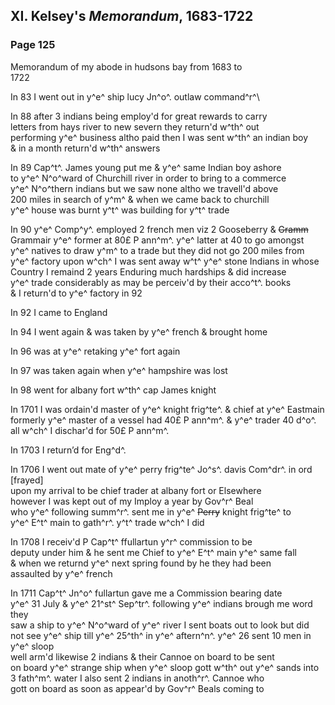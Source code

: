 <div style="page-break-before:always;"></div>

## XI. Kelsey's _Memorandum_, 1683-1722

### Page 125

Memorandum of my abode in hudsons bay from 1683 to\
1722

In 83 I went out in y^e^ ship lucy Jn^o^. outlaw command^r^\

In 88 after 3 indians being employ'd for great rewards to carry\
letters from hays river to new severn they return'd w^th^ out\
performing y^e^ business altho paid then I was sent w^th^ an indian boy\
& in a month return'd w^th^ answers

In 89 Cap^t^. James young put me & y^e^ same Indian boy ashore\
to y^e^ N^o^ward of Churchill river in order to bring to a commerce\
y^e^ N^o^thern indians but we saw none altho we travell'd above\
200 miles in search of y^m^ & when we came back to churchill\
y^e^ house was burnt y^t^ was building for y^t^ trade

In 90 y^e^ Comp^y^. employed 2 french men viz 2 Gooseberry & ~~Gramm~~\
Grammair y^e^ former at 80£ P ann^m^. y^e^ latter at 40 to go amongst\
y^e^ natives to draw y^m^ to a trade but they did not go 200 miles from\
y^e^ factory upon w^ch^ I was sent away w^t^ y^e^ stone Indians in whose\
Country I remaind 2 years Enduring much hardships & did increase\
y^e^ trade considerably as may be perceiv'd by their acco^t^. books\
& I return'd to y^e^ factory in 92

In 92 I came to England

In 94 I went again & was taken by y^e^ french & brought home

In 96 was at y^e^ retaking y^e^ fort again

In 97 was taken again when y^e^ hampshire was lost

In 98 went for albany fort w^th^ cap James knight

In 1701 I was ordain'd master of y^e^ knight frig^te^. & chief at y^e^ Eastmain\
formerly y^e^ master of a vessel had 40£ P ann^m^. & y^e^ trader 40 d^o^.\
all w^ch^ I dischar'd for 50£ P ann^m^.

In 1703 I return’d for Eng^d^.

In 1706 I went out mate of y^e^ perry frig^te^ Jo^s^. davis Com^dr^. in ord [frayed]\
upon my arrival to be chief trader at albany fort or Elsewhere\
however I was kept out of my Imploy a year by Gov^r^ Beal\
who y^e^ following summ^r^. sent me in y^e^ ~~Perry~~ knight frig^te^ to\
y^e^ E^t^ main to gath^r^. y^t^ trade w^ch^ I did

In 1708 I receiv'd P Cap^t^ ffullartun y^r^ commission to be\
deputy under him & he sent me Chief to y^e^ E^t^ main y^e^ same fall\
& when we returnd y^e^ next spring found by he they had been\
assaulted by y^e^ french

In 1711 Cap^t^ Jn^o^ fullartun gave me a Commission bearing date\
y^e^ 31 July & y^e^ 21^st^ Sep^tr^. following y^e^ indians brough me word they\
saw a ship to y^e^ N^o^ward of y^e^ river I sent boats out to look but did\
not see y^e^ ship till y^e^ 25^th^ in y^e^ aftern^n^. y^e^ 26 sent 10 men in y^e^ sloop\
well arm'd likewise 2 indians & their Cannoe on board to be sent\
on board y^e^ strange ship when y^e^ sloop gott w^th^ out y^e^ sands into\
3 fath^m^. water I also sent 2 indians in anoth^r^. Cannoe who\
gott on board as soon as appear'd by Gov^r^ Beals coming to
